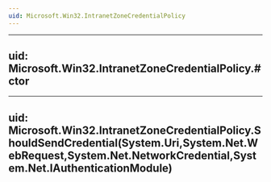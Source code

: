 ```yaml
---
uid: Microsoft.Win32.IntranetZoneCredentialPolicy
---
```


---
uid: Microsoft.Win32.IntranetZoneCredentialPolicy.#ctor
---

---
uid: Microsoft.Win32.IntranetZoneCredentialPolicy.ShouldSendCredential(System.Uri,System.Net.WebRequest,System.Net.NetworkCredential,System.Net.IAuthenticationModule)
---
